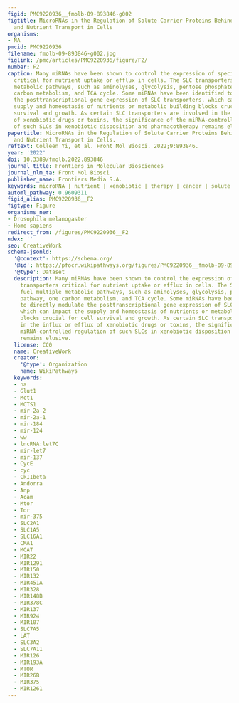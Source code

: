 ```yaml
---
figid: PMC9220936__fmolb-09-893846-g002
figtitle: MicroRNAs in the Regulation of Solute Carrier Proteins Behind Xenobiotic
  and Nutrient Transport in Cells
organisms:
- NA
pmcid: PMC9220936
filename: fmolb-09-893846-g002.jpg
figlink: /pmc/articles/PMC9220936/figure/F2/
number: F2
caption: Many miRNAs have been shown to control the expression of specific SLC transporters
  critical for nutrient uptake or efflux in cells. The SLC transporters fuel multiple
  metabolic pathways, such as aminolyses, glycolysis, pentose phosphate pathway, one
  carbon metabolism, and TCA cycle. Some miRNAs have been identified to directly modulate
  the posttranscriptional gene expression of SLC transporters, which can impact the
  supply and homeostasis of nutrients or metabolic building blocks crucial for cell
  survival and growth. As certain SLC transporters are involved in the influx or efflux
  of xenobiotic drugs or toxins, the significance of the miRNA-controlled regulation
  of such SLCs in xenobiotic disposition and pharmacotherapy remains elusive.
papertitle: MicroRNAs in the Regulation of Solute Carrier Proteins Behind Xenobiotic
  and Nutrient Transport in Cells.
reftext: Colleen Yi, et al. Front Mol Biosci. 2022;9:893846.
year: '2022'
doi: 10.3389/fmolb.2022.893846
journal_title: Frontiers in Molecular Biosciences
journal_nlm_ta: Front Mol Biosci
publisher_name: Frontiers Media S.A.
keywords: microRNA | nutrient | xenobiotic | therapy | cancer | solute carrier | regulation
automl_pathway: 0.9609311
figid_alias: PMC9220936__F2
figtype: Figure
organisms_ner:
- Drosophila melanogaster
- Homo sapiens
redirect_from: /figures/PMC9220936__F2
ndex: ''
seo: CreativeWork
schema-jsonld:
  '@context': https://schema.org/
  '@id': https://pfocr.wikipathways.org/figures/PMC9220936__fmolb-09-893846-g002.html
  '@type': Dataset
  description: Many miRNAs have been shown to control the expression of specific SLC
    transporters critical for nutrient uptake or efflux in cells. The SLC transporters
    fuel multiple metabolic pathways, such as aminolyses, glycolysis, pentose phosphate
    pathway, one carbon metabolism, and TCA cycle. Some miRNAs have been identified
    to directly modulate the posttranscriptional gene expression of SLC transporters,
    which can impact the supply and homeostasis of nutrients or metabolic building
    blocks crucial for cell survival and growth. As certain SLC transporters are involved
    in the influx or efflux of xenobiotic drugs or toxins, the significance of the
    miRNA-controlled regulation of such SLCs in xenobiotic disposition and pharmacotherapy
    remains elusive.
  license: CC0
  name: CreativeWork
  creator:
    '@type': Organization
    name: WikiPathways
  keywords:
  - na
  - Glut1
  - Mct1
  - MCTS1
  - mir-2a-2
  - mir-2a-1
  - mir-184
  - mir-124
  - ww
  - lncRNA:let7C
  - mir-let7
  - mir-137
  - CycE
  - cyc
  - CkIIbeta
  - Andorra
  - Anp
  - Acam
  - Mtor
  - Tor
  - mir-375
  - SLC2A1
  - SLC1A5
  - SLC16A1
  - CMA1
  - MCAT
  - MIR22
  - MIR1291
  - MIR150
  - MIR132
  - MIR451A
  - MIR328
  - MIR148B
  - MIR378C
  - MIR137
  - MIR924
  - MIR107
  - SLC7A5
  - LAT
  - SLC3A2
  - SLC7A11
  - MIR126
  - MIR193A
  - MTOR
  - MIR26B
  - MIR375
  - MIR1261
---
```

